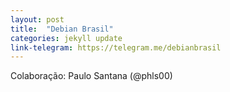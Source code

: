 ```yaml
---
layout: post
title:  "Debian Brasil"
categories: jekyll update
link-telegram: https://telegram.me/debianbrasil
---
```

Colaboração: Paulo Santana (@phls00)
